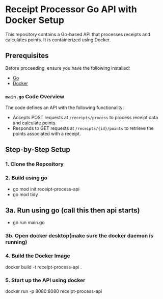 # Receipt Processor Go API with Docker Setup

This repository contains a Go-based API that processes receipts and calculates points. It is containerized using Docker.

## Prerequisites

Before proceeding, ensure you have the following installed:
- [Go](https://golang.org/dl/)
- [Docker](https://www.docker.com/get-started)

### `main.go` Code Overview

The code defines an API with the following functionality:
- Accepts POST requests at `/receipts/process` to process receipt data and calculate points.
- Responds to GET requests at `/receipts/{id}/points` to retrieve the points associated with a receipt.

## Step-by-Step Setup

### 1. Clone the Repository

### 2. Build using go 
- go mod init receipt-process-api
- go mod tidy

## 3a. Run using go (call this then api starts)
- go run main.go

### 3b. Open docker desktop(make sure the docker daemon is running)

### 4. Build the Docker Image

docker build -t receipt-process-api .

### 5. Start up the API using docker 

docker run -p 8080:8080 receipt-process-api

